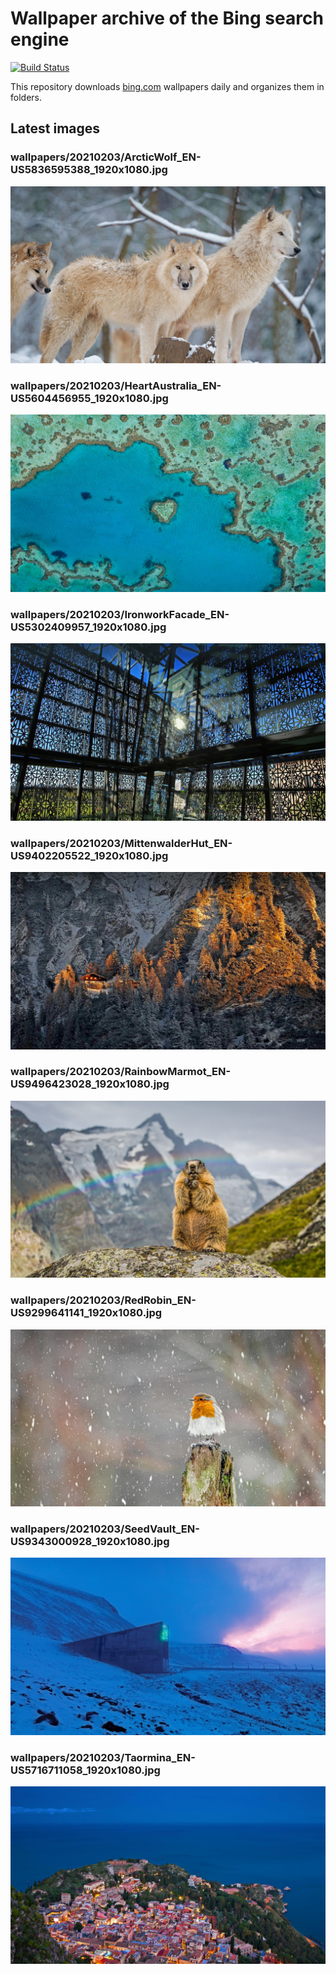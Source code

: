 # Wallpaper archive of the Bing search engine

[![Build Status](https://travis-ci.org/kijart/bing-daily-images-dl.svg?branch=wallpapers)](https://travis-ci.org/kijart/bing-daily-images-dl)

This repository downloads [bing.com](https://www.bing.com) wallpapers daily and organizes them in folders.

## Latest images

<!-- Wallpapers -->

### wallpapers/20210203/ArcticWolf_EN-US5836595388_1920x1080.jpg

![wallpapers/20210203/ArcticWolf_EN-US5836595388_1920x1080.jpg](wallpapers/20210203/ArcticWolf_EN-US5836595388_1920x1080.jpg)

### wallpapers/20210203/HeartAustralia_EN-US5604456955_1920x1080.jpg

![wallpapers/20210203/HeartAustralia_EN-US5604456955_1920x1080.jpg](wallpapers/20210203/HeartAustralia_EN-US5604456955_1920x1080.jpg)

### wallpapers/20210203/IronworkFacade_EN-US5302409957_1920x1080.jpg

![wallpapers/20210203/IronworkFacade_EN-US5302409957_1920x1080.jpg](wallpapers/20210203/IronworkFacade_EN-US5302409957_1920x1080.jpg)

### wallpapers/20210203/MittenwalderHut_EN-US9402205522_1920x1080.jpg

![wallpapers/20210203/MittenwalderHut_EN-US9402205522_1920x1080.jpg](wallpapers/20210203/MittenwalderHut_EN-US9402205522_1920x1080.jpg)

### wallpapers/20210203/RainbowMarmot_EN-US9496423028_1920x1080.jpg

![wallpapers/20210203/RainbowMarmot_EN-US9496423028_1920x1080.jpg](wallpapers/20210203/RainbowMarmot_EN-US9496423028_1920x1080.jpg)

### wallpapers/20210203/RedRobin_EN-US9299641141_1920x1080.jpg

![wallpapers/20210203/RedRobin_EN-US9299641141_1920x1080.jpg](wallpapers/20210203/RedRobin_EN-US9299641141_1920x1080.jpg)

### wallpapers/20210203/SeedVault_EN-US9343000928_1920x1080.jpg

![wallpapers/20210203/SeedVault_EN-US9343000928_1920x1080.jpg](wallpapers/20210203/SeedVault_EN-US9343000928_1920x1080.jpg)

### wallpapers/20210203/Taormina_EN-US5716711058_1920x1080.jpg

![wallpapers/20210203/Taormina_EN-US5716711058_1920x1080.jpg](wallpapers/20210203/Taormina_EN-US5716711058_1920x1080.jpg)


